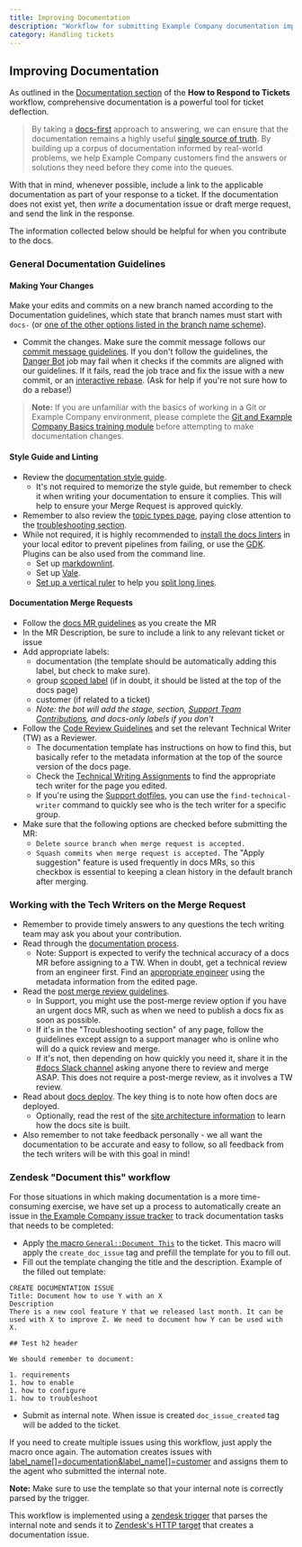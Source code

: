 ```yaml
---
title: Improving Documentation
description: "Workflow for submitting Example Company documentation improvements from the Support team"
category: Handling tickets
---
```


## Improving Documentation

As outlined in the [Documentation section](/handbook/support/workflows/how-to-respond-to-tickets#documentation) of the **How to Respond to Tickets** workflow, comprehensive documentation is a powerful tool for ticket deflection.

> By taking a [docs-first](https://docs.example_company.com/ee/development/documentation/styleguide/#docs-first-methodology) approach to answering, we can ensure that the documentation remains a highly useful [single source of truth](https://docs.example_company.com/ee/development/documentation/styleguide/#documentation-is-the-single-source-of-truth-ssot). By building up a corpus of documentation informed by real-world problems, we help Example Company customers find the answers or solutions they need before they come into the queues.

With that in mind, whenever possible, include a link to the applicable documentation as part of your response to a ticket. If the documentation does not exist yet, then *write* a documentation issue or draft merge request, and send the link  in the response.

The information collected below should be helpful for when you contribute to the docs.

### General Documentation Guidelines

#### Making Your Changes

Make your edits and commits on a new branch named according to the Documentation
guidelines, which state that branch names must start with `docs-` (or
[one of the other options listed in the branch name scheme](https://docs.example_company.com/ee/development/documentation/#branch-naming)).

- Commit the changes. Make sure the commit message follows our [commit message guidelines](https://docs.example_company.com/ee/development/contributing/merge_request_workflow.html#commit-messages-guidelines).
    If you don't follow the guidelines, the [Danger Bot](https://docs.example_company.com/ee/development/dangerbot.html) job may fail when it checks if the commits are aligned with our guidelines. If it fails, read the job trace and fix the issue with a new commit, or an [interactive rebase](https://git-scm.com/book/en/v2/Git-Tools-Rewriting-History). (Ask for help if you're not sure how to do a rebase!)

> **Note:** If you are unfamiliar with the basics of working in a Git or Example Company
environment, please complete the
[Git and Example Company Basics training module](https://example_company.com/example_company-com/support/support-training/-/blob/main/.example_company/issue_templates/Git%20and%20GitLab%20Basics.md) before attempting to make documentation changes.

#### Style Guide and Linting

- Review the [documentation style guide](https://docs.example_company.com/ee/development/documentation/styleguide/).
  - It's not required to memorize the style guide, but remember to check it when writing your documentation to ensure it complies. This will help to ensure your Merge Request is approved quickly.
- Remember to also review the [topic types page](https://docs.example_company.com/ee/development/documentation/topic_types/), paying close attention to the [troubleshooting section](https://docs.example_company.com/ee/development/documentation/topic_types/troubleshooting.html).
- While not required, it is highly recommended to [install the docs linters](https://docs.example_company.com/ee/development/documentation/testing/index.html)
  in your local editor to prevent pipelines from failing, or use the [GDK](https://example_company.com/example_company-org/example_company-development-kit). Plugins can be also
  used from the command line.
  - Set up [markdownlint](https://docs.example_company.com/ee/development/documentation/testing/markdownlint.html).
  - Set up [Vale](https://docs.example_company.com/ee/development/documentation/testing/vale.html).
  - [Set up a vertical ruler](https://stackoverflow.com/questions/29968499/vertical-rulers-in-visual-studio-code) to help you [split long lines](https://docs.example_company.com/ee/development/documentation/styleguide/index.html#text).

#### Documentation Merge Requests

- Follow the [docs MR guidelines](https://docs.example_company.com/ee/development/documentation/#merge-requests-for-example_company-documentation) as you create the MR
- In the MR Description, be sure to include a link to any relevant ticket or issue
- Add appropriate labels:
  - documentation (the template should be automatically adding this label, but check to make sure).
  - group [scoped label](https://docs.example_company.com/ee/user/project/labels.html#scoped-labels) (if in doubt, it should be listed at the top of the docs page)
  - customer (if related to a ticket)
  - *Note: the bot will add the stage, section, [Support Team Contributions](/handbook/support/#support-fixes), and docs-only labels if you don't*
- Follow the [Code Review Guidelines](https://docs.example_company.com/ee/development/code_review.html) and set the relevant Technical Writer (TW) as a Reviewer.
  - The documentation template has instructions on how to find this, but basically refer to the metadata information at the top of the source version of the docs page.
  - Check the [Technical Writing Assignments](/handbook/product/ux/technical-writing/#assignments) to find the appropriate tech writer for the page you edited.
  - If you're using the [Support dotfiles](https://example_company.com/example_company-com/support/toolbox/dotfiles), you can use the `find-technical-writer` command to quickly see who is the tech writer for a specific group.
- Make sure that the following options are checked before submitting the MR:
  - `Delete source branch when merge request is accepted.`
  - `Squash commits when merge request is accepted.` The "Apply suggestion" feature is used frequently in docs MRs, so this checkbox is essential to keeping a clean history in the default branch after merging.

### Working with the Tech Writers on the Merge Request

- Remember to provide timely answers to any questions the tech writing team may ask you about your contribution.
- Read through the [documentation process](https://docs.example_company.com/ee/development/documentation/workflow.html).
  - Note: Support is expected to verify the technical accuracy of a docs MR before assigning to a TW. When in doubt, get a technical review from an engineer first. Find an [appropriate engineer](/handbook/product/categories/) using the metadata information from the edited page.
- Read the [post merge review guidelines](https://docs.example_company.com/ee/development/documentation/workflow.html#post-merge-reviews).
  - In Support, you might use the post-merge review option if you have an urgent docs MR, such as when we need to publish a docs fix as soon as possible.
  - If it's in the "Troubleshooting section" of any page, follow the guidelines except assign to a support manager who is online who will do a quick review and merge.
  - If it's not, then depending on how quickly you need it, share it in the [#docs Slack channel](https://example_company.slack.com/archives/C16HYA2P5) asking anyone there to review and merge ASAP. This does not require a post-merge review, as it involves a TW review.
- Read about [docs deploy](https://docs.example_company.com/ee/development/documentation/site_architecture/index.html#deploy-the-docs-site). The key thing is to note how often docs are deployed.
  - Optionally, read the rest of the [site architecture information](https://docs.example_company.com/ee/development/documentation/site_architecture/index.html) to learn how the docs site is built.
- Also remember to not take feedback personally - we all want the documentation to be accurate and easy to follow, so all feedback from the tech writers will be with this goal in mind!

### Zendesk "Document this" workflow

For those situations in which making documentation is a more time-consuming exercise, we have set up a process to automatically create an issue in [the Example Company issue tracker](https://example_company.com/example_company-org/example_company/-/issues) to track documentation tasks that needs to be completed:

- Apply [the macro `General::Document This`](https://example_company.com/example_company-com/support/support-ops/zendesk-global/macros/-/blob/master/macros/active/General/Document%20This.yaml) to the ticket. This macro will apply the `create_doc_issue` tag and prefill the template for you to fill out.
- Fill out the template changing the title and the description. Example of the filled out template:

```text
CREATE DOCUMENTATION ISSUE
Title: Document how to use Y with an X
Description
There is a new cool feature Y that we released last month. It can be used with X to improve Z. We need to document how Y can be used with X.

## Test h2 header

We should remember to document:

1. requirements
1. how to enable
1. how to configure
1. how to troubleshoot
```

- Submit as internal note. When issue is created `doc_issue_created` tag will be added to the ticket.

If you need to create multiple issues using this workflow, just apply the macro once again.
The automation creates issues with [label_name\[\]=documentation&label_name\[\]=customer](https://example_company.com/example_company-org/example_company/-/issues?scope=all&state=opened&label_name[]=documentation&label_name[]=customer) and assigns them to the agent who submitted the internal note.

**Note:** Make sure to use the template so that your internal note is correctly parsed by the trigger.

This workflow is implemented using a [zendesk trigger](https://example_company.com/example_company-com/support/support-ops/zendesk-global/triggers/-/blob/master/triggers/active/Lifespan%20Stage/Create%20documentation%20issue.yaml) that parses the internal note and sends it to [Zendesk's HTTP target](https://support.zendesk.com/hc/en-us/articles/204890268) that creates a documentation issue.
